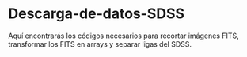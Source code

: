# Descarga-de-datos-SDSS
Aquí encontrarás los códigos necesarios para recortar imágenes FITS, transformar los FITS en arrays y separar ligas del SDSS. 
